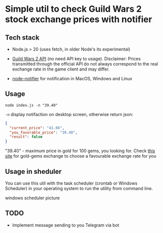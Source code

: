 # Simple util to check Guild Wars 2 stock exchange prices with notifier

## Tech stack

* Node.js > 20 (uses fetch, in older Node's its experimental)

* [Guild Wars 2 API](https://wiki.guildwars2.com/wiki/API:2/commerce/exchange/coins) (no need API key to usage). Disclaimer: Prices transmitted through the official API do not always correspond to the real exchange rate in the game client and may differ.

* [node-notifier](https://github.com/mikaelbr/node-notifier) for notification in MacOS, Windows and Linux

## Usage

`node index.js -n "39.40"`

`-n` display notifaction on desktop screen, otherwise return json:
```json
{
  "current_price": "41.66",
  "you_favorable_price": "39.40",
  "result": false
}
```

"39.40" -  maximum price in gold for 100 gems, you looking for. Check [this site](https://www.gw2tp.com/gems) for gold-gems exchange to choose a favourable exchange rate for you

## Usage in sheduler

You can use this util with the task scheduler (crontab or Windows Scheduler) in your operating system to run the utility from command line.

windows scheduler picture

## TODO

* Implement message sending to you Telegram via bot
